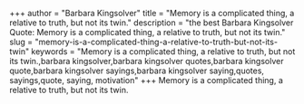 +++
author = "Barbara Kingsolver"
title = "Memory is a complicated thing, a relative to truth, but not its twin."
description = "the best Barbara Kingsolver Quote: Memory is a complicated thing, a relative to truth, but not its twin."
slug = "memory-is-a-complicated-thing-a-relative-to-truth-but-not-its-twin"
keywords = "Memory is a complicated thing, a relative to truth, but not its twin.,barbara kingsolver,barbara kingsolver quotes,barbara kingsolver quote,barbara kingsolver sayings,barbara kingsolver saying,quotes, sayings,quote, saying, motivation"
+++
Memory is a complicated thing, a relative to truth, but not its twin.
